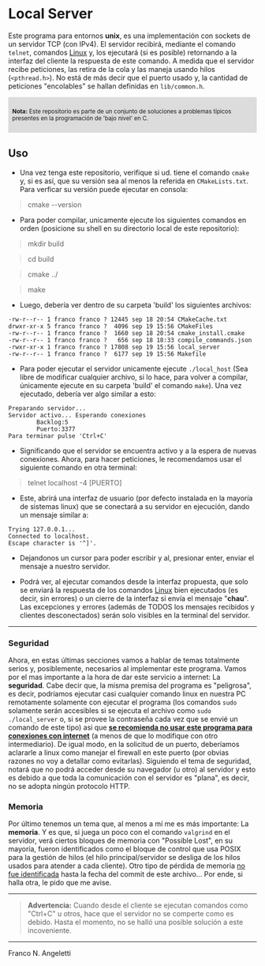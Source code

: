 # Local Server
 Este programa para entornos __unix__, es una implementación con sockets de un servidor TCP (con IPv4). El servidor recibirá, mediante el comando ```telnet```, comandos <u>Linux</u> y, los ejecutará (si es posible) retornando a la interfaz del cliente la respuesta de este comando.
 A medida que el servidor recibe peticiones, las retira de la cola y las maneja usando hilos (```<pthread.h>```).
 No está de más decir que el puerto usado y, la cantidad de peticiones "encolables" se hallan definidas en ```lib/common.h```.


<div style="background:rgb(220,220,220);padding:0.5rem;">

<sup>**Nota:** Este repositorio es parte de un conjunto de soluciones a problemas típicos presentes en la programación de 'bajo nivel' en C.</sup>

</div>

## Uso
- Una vez tenga este repositorio, verifique si ud. tiene el comando ```cmake``` y, si es así, que su versión sea al menos la referida en ```CMakeLists.txt```. Para verficar su versión puede ejecutar en consola:
> cmake --version
- Para poder compilar, unicamente ejecute los siguientes comandos en orden (posicione su shell en su directorio local de este repositorio):
> mkdir build

> cd build

> cmake ../

> make

- Luego, debería ver dentro de su carpeta 'build' los siguientes archivos:
```
-rw-r--r-- 1 franco franco ? 12445 sep 18 20:54 CMakeCache.txt
drwxr-xr-x 5 franco franco ?  4096 sep 19 15:56 CMakeFiles
-rw-r--r-- 1 franco franco ?  1660 sep 18 20:54 cmake_install.cmake
-rw-r--r-- 1 franco franco ?   656 sep 18 18:33 compile_commands.json
-rwxr-xr-x 1 franco franco ? 17808 sep 19 15:56 local_server
-rw-r--r-- 1 franco franco ?  6177 sep 19 15:56 Makefile
```
- Para poder ejecutar el servidor unicamente ejecute ```./local_host``` (Sea libre de modificar cualquier archivo, si lo hace, para volver a compilar, únicamente ejecute en su carpeta 'build' el comando ```make```). Una vez ejecutado, debería ver algo similar a esto:
```
Preparando servidor...
Servidor activo... Esperando conexiones
        Backlog:5
        Puerto:3377
Para terminar pulse 'Ctrl+C'
```

- Significando que el servidor se encuentra activo y a la espera de nuevas conexiones. Ahora, para hacer peticiones, le recomendamos usar el siguiente comando en otra terminal:

> telnet localhost -4 [PUERTO]

- Este, abrirá una interfaz de usuario (por defecto instalada en la mayoría de sistemas linux) que se conectará a su servidor en ejecución, dando un mensaje similar a:

```
Trying 127.0.0.1...
Connected to localhost.
Escape character is '^]'.

```

- Dejandonos un cursor para poder escribir y al, presionar enter, enviar el mensaje a nuestro servidor.

- Podrá ver, al ejecutar comandos desde la interfaz propuesta, que solo se enviará la respuesta de los comandos <u>Linux</u> bien ejecutados (es decir, sin errores) o un cierre de la interfaz si envía el mensaje "__chau__". Las excepciones y errores (además de TODOS los mensajes recibidos y clientes desconectados) serán solo visibles en la terminal del servidor.

---

### Seguridad
 Ahora, en estas últimas secciones vamos a hablar de temas totalmente serios y, posiblemente, necesarios al implementar este programa.
 Vamos por el mas importante a la hora de dar este servicio a internet: La __seguridad__. Cabe decir que, la misma premisa del programa es "peligrosa", es decir, podríamos ejecutar casi cualquier comando linux en nuestra PC remotamente solamente con ejecutar el programa (los comandos ```sudo``` solamente serán accesibles si se ejecuta el archivo como ```sudo ./local_server``` o, si se provee la contraseña cada vez que se envié un comando de este tipo) asi que <u>__se recomienda no usar este programa para conexiones con internet__</u> (a menos de que lo modifique con otro intermediario). De igual modo, en la solicitud de un puerto, deberíamos aclararle a linux como manejar el firewall en este puerto (por obvias razones no voy a detallar como evitarlas).
  Siguiendo el tema de seguridad, notará que no podrá acceder desde su navegador (u otro) al servidor y esto es debido a que toda la comunicación con el servidor es "plana", es decir, no se adopta ningún protocolo HTTP.

### Memoria
 Por último tenemos un tema que, al menos a mí me es más importante: La __memoria__. Y es que, si juega un poco con el comando ```valgrind``` en el servidor, verá ciertos bloques de memoria con "Possible Lost", en su mayoría, fueron identificados como el bloque de control que usa POSIX para la gestión de hilos (el hilo principal/servidor se desliga de los hilos usados para atender a cada cliente).
 Otro tipo de pérdida de memoria <u>no fue identificada</u> hasta la fecha del commit de este archivo... Por ende, si halla otra, le pido que me avise.

---

> **Advertencia:**
> Cuando desde el cliente se ejecutan comandos como "Ctrl+C" u otros, hace que el servidor no se comperte como es debido. Hasta el momento, no se halló una posible solución a este incoveniente.

---

<span>Franco N. Angeletti</span>